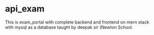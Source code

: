 # api_exam
This is exam_portal with complete backend and frontend on mern stack with mysql as a database taught by deepak sir (Newton School.

